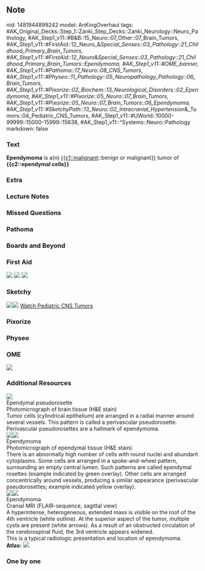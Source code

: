 ## Note
nid: 1481944899242
model: AnKingOverhaul
tags: #AK_Original_Decks::Step_1::Zanki_Step_Decks::Zanki_Neurology::Neuro_Pathology, #AK_Step1_v11::#B&B::15_Neuro::07_Other::07_Brain_Tumors, #AK_Step1_v11::#FirstAid::12_Neuro_&_Special_Senses::03_Pathology::21_Childhood_Primary_Brain_Tumors, #AK_Step1_v11::#FirstAid::12_Neuro_&_Special_Senses::03_Pathology::21_Childhood_Primary_Brain_Tumors::Ependymoma, #AK_Step1_v11::#OME_banner, #AK_Step1_v11::#Pathoma::17_Neuro::08_CNS_Tumors, #AK_Step1_v11::#Physeo::11_Pathology::05_Neuropathology_Pathology::06_Brain_Tumors, #AK_Step1_v11::#Pixorize::02_Biochem::13_Neurological_Disorders::02_Ependymoma, #AK_Step1_v11::#Pixorize::05_Neuro::07_Brain_Tumors, #AK_Step1_v11::#Pixorize::05_Neuro::07_Brain_Tumors::06_Ependymoma, #AK_Step1_v11::#SketchyPath::13_Neuro::02_Intracranial_Hypertension_&_Tumors::04_Pediatric_CNS_Tumors, #AK_Step1_v11::#UWorld::10000-99999::15000-15999::15638, #AK_Step1_v11::^Systems::Neuro::Pathology
markdown: false

### Text
<div>
  <b>Ependymoma</b> is a(n) <u>{{c1::malignant</u>::benign or
  malignant<u>}}</u> tumor of <b>{{c2::ependymal cells}}</b>
</div>

### Extra


### Lecture Notes


### Missed Questions


### Pathoma


### Boards and Beyond


### First Aid
<img src="tmpaFQ72v.png"> <img src="tmplflI5l.png"> <img src=
"tmp62HqRa.png">

### Sketchy
<img src="E_1566160514431.jpg" class="resizer"><img src=
"Zoverall%20picture%20(90).JPG" class="resizer"> <a href=
"https://dashboard.sketchy.com/study/medical/courses/medical-pathophysiology/units/medical-pathophysiology-neuro/videos/medical-pathophysiology-neuro-intracranial-hypertension-and-tumors-pediatric-cns-tumors?utm_source=anki&utm_medium=partnership&utm_campaign=february_update&utm_content=medical">
Watch Pediatric CNS Tumors</a>

### Pixorize


### Physeo


### OME
<div class="ome-widget">
  <a href="https://onlinemeded.org?ref=anki"><img src=
  "_OME_AnkiFlashcards_General_4.png"></a>
</div>

### Additional Resources
<img src="big_57b6dd03bbcfd.jpg">
<div>
  <div>
    <div>
      Ependymal pseudorosette
    </div>
  </div>
  <div>
    <div>
      <div>
        Photomicrograph of brain tissue (H&E stain)
      </div>
      <div>
        Tumor cells (cylindrical epithelium) are arranged in a
        radial manner around several vessels. This pattern is
        called a perivascular pseudorosette.
      </div>
      <div>
        Perivascular pseudorosettes are a hallmark of ependymoma.
      </div>
    </div>
  </div>
</div>
<div><img src="big_59f0ae6c76833.jpg"><img src=
"59f0ae6c76833.jpg"></div>
<div>
  <div>
    <div>
      Ependymoma
    </div>
  </div>
  <div>
    <div>
      <div>
        Photomicrograph of ependymal tissue (H&E stain)
      </div>
      <div>
        There is an abnormally high number of cells with round
        nuclei and abundant cytoplasms. Some cells are arranged in
        a spoke-and-wheel pattern, surrounding an empty central
        lumen. Such patterns are called ependymal rosettes (example
        indicated by green overlay). Other cells are arranged
        concentrically around vessels, producing a similar
        appearance (perivascular pseudorosettes; example indicated
        yellow overlay).
      </div>
    </div>
  </div>
</div>
<div><img src="big_59f0ac68c9a86.jpg"><img src=
"59f0ac68c9a86.jpg"></div>
<div>
  <div>
    <div>
      Ependymoma
    </div>
  </div>
  <div>
    <div>
      <div>
        Cranial MRI (FLAIR-sequence, sagittal view)
      </div>
      <div>
        A hyperintense, heterogeneous, extended mass is visible on
        the roof of the 4th ventricle (white outline). At the
        superior aspect of the tumor, multiple cysts are present
        (white arrows). As a result of an obstructed circulation of
        the cerebrospinal fluid, the 3rd ventricle appears widened.
      </div>
      <div>
        This is a typical radiologic presentation and location of
        ependymoma.
      </div>
    </div>
  </div>
</div><b>Atlas:</b> <img src="tmpsA27gX.png">

### One by one

